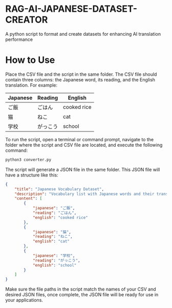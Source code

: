 # RAG-AI-JAPANESE-DATASET-CREATOR
A python script to format and create datasets for enhancing AI translation performance

# How to Use

Place the CSV file and the script in the same folder. The CSV file should contain three columns: the Japanese word, its reading, and the English translation. For example:

| Japanese | Reading  | English      |
|----------|----------|--------------|
| ご飯     | ごはん   | cooked rice  |
| 猫       | ねこ     | cat          |
| 学校     | がっこう | school       |

To run the script, open a terminal or command prompt, navigate to the folder where the script and CSV file are located, and execute the following command:

```bash
python3 converter.py
```

The script will generate a JSON file in the same folder. This JSON file will have a structure like this:

```json
{
    "title": "Japanese Vocabulary Dataset",
    "description": "Vocabulary list with Japanese words and their translations.",
    "content": [
        {
            "japanese": "ご飯",
            "reading": "ごはん",
            "english": "cooked rice"
        },
        {
            "japanese": "猫",
            "reading": "ねこ",
            "english": "cat"
        },
        {
            "japanese": "学校",
            "reading": "がっこう",
            "english": "school"
        }
    ]
}
```

Make sure the file paths in the script match the names of your CSV and desired JSON files, once complete, the JSON file will be ready for use in your applications.
